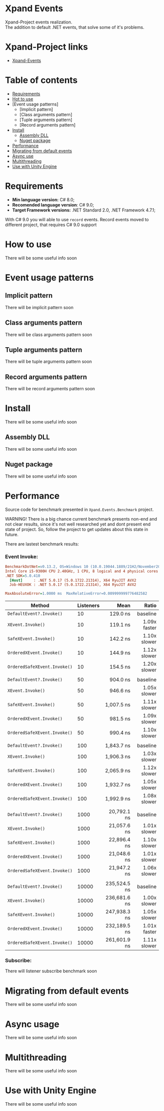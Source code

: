 ﻿# Xpand Events
Xpand-Project events realization.  
The addition to default .NET events, that solve some of it's problems.

# Xpand-Project links
- [Xpand-Events](https://github.com/ShortKedr-OpenSource/xpand-events)


# Table of contents
 * [Requirements](#requirements)
 * [Hot to use](#how-to-use)
 * [Event usage patterns]
   * [Implicit pattern]
   * [Class arguments pattern]
   * [Tuple arguments pattern]
   * [Record arguments pattern]
 * [Install](#install)
   * [Assembly DLL](#install-assembly)
   * [Nuget package](#install-nuget)
 * [Performance](#performance)
 * [Migrating from default events](#migrating)
 * [Async use](#async-use)
 * [Multithreading](#multithreading)
 * [Use with Unity Engine](#use-with-unity)


# <a id="requirements"></a>Requirements
* **Min language version:** C# 8.0;  
* **Recomended language version**: C# 9.0;  
* **Target Framework versions:** .NET Standard 2.0, .NET Framework 4.7.1;  

With C# 9.0 you will able to use `record` events. Record events moved to different project, that requires C# 9.0 support

# <a id="how-to-use"></a>How to use
There will be some useful info soon

# <a id="event-usage-patterns"></a>Event usage patterns

## <a id="implicit-pattern"></a>Implicit pattern
There will be implicit pattern soon

## <a id="class-arguments-pattern"></a>Class arguments pattern
There will be class arguments pattern soon

## <a id="tuple-arguments-pattern"></a>Tuple arguments pattern
There will be tuple arguments pattern soon

## <a id="record-arguments-pattern"></a>Record arguments pattern
There will be record arguments pattern soon
 
 
# <a id="install"></a>Install
There will be some useful info soon

## <a id="install-assembly"></a>Assembly DLL
There will be some useful info soon

## <a id="install-nuget"></a>Nuget package
There will be some useful info soon
 
 
# <a id="performance"></a>Performance
Source code for benchmark presented in `Xpand.Events.Benchmark` project.  

WARNING! There is a big chance current benchmark presents non-end and not clear results, since it's not well researched yet and dont present end state of project. So, follow the project to get updates about this state in future.

There are lastest benchmark results:

### Event Invoke:

``` ini
BenchmarkDotNet=v0.13.2, OS=Windows 10 (10.0.19044.1889/21H2/November2021Update)
Intel Core i5-9300H CPU 2.40GHz, 1 CPU, 8 logical and 4 physical cores
.NET SDK=5.0.410
  [Host]     : .NET 5.0.17 (5.0.1722.21314), X64 RyuJIT AVX2
  Job-HEUXOK : .NET 5.0.17 (5.0.1722.21314), X64 RyuJIT AVX2

MaxAbsoluteError=1.0000 ms  MaxRelativeError=0.009999999776482582
```

|                       Method | Listeners |         Mean |        Ratio |
|----------------------------- |---------- |-------------:|-------------:|
|     `DefaultEvent?.Invoke()` |        10 |     129.0 ns |     baseline |
|            `XEvent.Invoke()` |        10 |     119.1 ns | 1.09x faster |
|        `SafeXEvent.Invoke()` |        10 |     142.2 ns | 1.10x slower |
|     `OrderedXEvent.Invoke()` |        10 |     144.9 ns | 1.12x slower |
| `OrderedSafeXEvent.Invoke()` |        10 |     154.5 ns | 1.20x slower |
|                              |           |              |              |
|     `DefaultEvent?.Invoke()` |        50 |     904.0 ns |     baseline |
|            `XEvent.Invoke()` |        50 |     946.6 ns | 1.05x slower |
|        `SafeXEvent.Invoke()` |        50 |   1,007.5 ns | 1.11x slower |
|     `OrderedXEvent.Invoke()` |        50 |     981.5 ns | 1.09x slower |
| `OrderedSafeXEvent.Invoke()` |        50 |     990.4 ns | 1.10x slower |
|                              |           |              |              |
|     `DefaultEvent?.Invoke()` |       100 |   1,843.7 ns |     baseline |
|            `XEvent.Invoke()` |       100 |   1,906.3 ns | 1.03x slower |
|        `SafeXEvent.Invoke()` |       100 |   2,065.9 ns | 1.12x slower |
|     `OrderedXEvent.Invoke()` |       100 |   1,932.7 ns | 1.05x slower |
| `OrderedSafeXEvent.Invoke()` |       100 |   1,992.9 ns | 1.08x slower |
|                              |           |              |              |
|     `DefaultEvent?.Invoke()` |      1000 |  20,792.1 ns |     baseline |
|            `XEvent.Invoke()` |      1000 |  21,057.6 ns | 1.01x slower |
|        `SafeXEvent.Invoke()` |      1000 |  22,896.4 ns | 1.10x slower |
|     `OrderedXEvent.Invoke()` |      1000 |  21,048.6 ns | 1.01x slower |
| `OrderedSafeXEvent.Invoke()` |      1000 |  21,947.2 ns | 1.06x slower |
|                              |           |              |              |
|     `DefaultEvent?.Invoke()` |     10000 | 235,524.5 ns |     baseline |
|            `XEvent.Invoke()` |     10000 | 236,681.6 ns | 1.00x slower |
|        `SafeXEvent.Invoke()` |     10000 | 247,938.3 ns | 1.05x slower |
|     `OrderedXEvent.Invoke()` |     10000 | 232,189.5 ns | 1.01x faster |
| `OrderedSafeXEvent.Invoke()` |     10000 | 261,601.9 ns | 1.11x slower |

### Subscribe:
There will listener subscribe benchmark soon

# <a id="migrating"></a>Migrating from default events
There will be some useful info soon

# <a id="async-use"></a>Async usage
There will be some useful info soon

# <a id="multithreading"></a>Multithreading
There will be some useful info soon

# <a id="use-with-unity"></a>Use with Unity Engine
There will be some useful info soon
